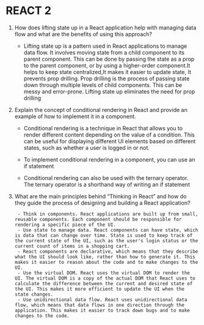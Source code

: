 # REACT 2 
1. How does lifting state up in a React application help with managing data flow and what are the benefits of using this approach?

    - Lifting state up is a pattern used in React applications to manage data flow. It involves moving state from a child component to its parent component. This can be done by passing the state as a prop to the parent component, or by using a higher-order component.It helps to keep state centralized,It makes it easier to update state, It prevents prop drilling. Prop drilling is the process of passing state down through multiple levels of child components. This can be messy and error-prone. Lifting state up eliminates the need for prop drilling

2. Explain the concept of conditional rendering in React and provide an example of how to implement it in a component.

    - Conditional rendering is a technique in React that allows you to render different content depending on the value of a condition. This can be useful for displaying different UI elements based on different states, such as whether a user is logged in or not.

    - To implement conditional rendering in a component, you can use an if statement
    - Conditional rendering can also be used with the ternary operator. The ternary operator is a shorthand way of writing an if statement

3. What are the main principles behind “Thinking in React” and how do they guide the process of designing and building a React application?
    
        - Think in components. React applications are built up from small, reusable components. Each component should be responsible for rendering a specific piece of the UI.
        - Use state to manage data. React components can have state, which is data that can change over time. State is used to keep track of the current state of the UI, such as the user's login status or the current count of items in a shopping cart.
        - React components are declarative, which means that they describe what the UI should look like, rather than how to generate it. This makes it easier to reason about the code and to make changes to the UI.
        - Use the virtual DOM. React uses the virtual DOM to render the UI. The virtual DOM is a copy of the actual DOM that React uses to calculate the difference between the current and desired state of the UI. This makes it more efficient to update the UI when the state changes.
        - Use unidirectional data flow. React uses unidirectional data flow, which means that data flows in one direction through the application. This makes it easier to track down bugs and to make changes to the code.
